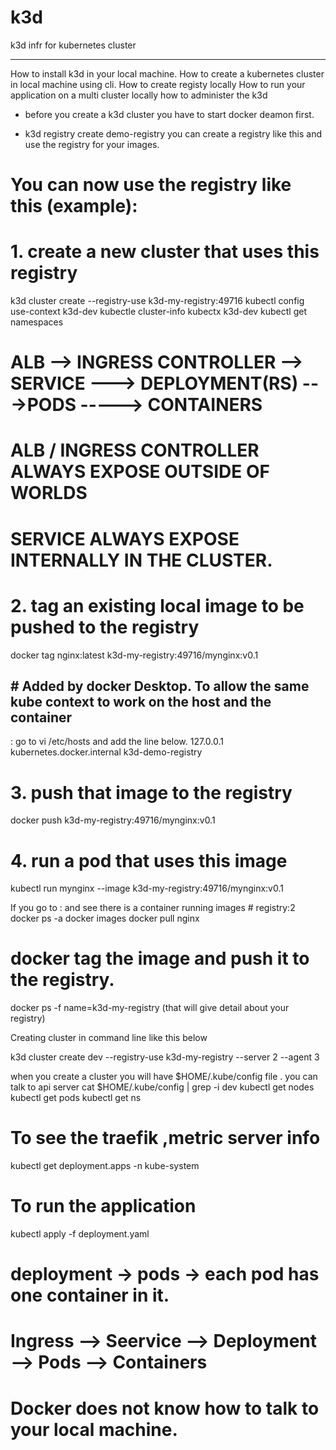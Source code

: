 # k3d
k3d infr for kubernetes cluster

---
How to install k3d in your local machine.
How to create a kubernetes cluster in local machine using cli.
How to create registy locally
How to run your application on a multi cluster locally
how to administer the k3d

- before you create a k3d cluster you have to start docker deamon first.

- k3d registry create demo-registry
you can create a registry like this and use the registry for your images.

# You can now use the registry like this (example):
# 1. create a new cluster that uses this registry
k3d cluster create --registry-use k3d-my-registry:49716
kubectl config use-context k3d-dev
kubectle cluster-info
kubectx k3d-dev
kubectl get namespaces

# ALB --> INGRESS CONTROLLER --> SERVICE ---> DEPLOYMENT(RS) --->PODS -----> CONTAINERS
# ALB / INGRESS CONTROLLER ALWAYS EXPOSE OUTSIDE OF WORLDS
# SERVICE ALWAYS EXPOSE INTERNALLY IN THE CLUSTER.






# 2. tag an existing local image to be pushed to the registry
docker tag nginx:latest k3d-my-registry:49716/mynginx:v0.1

## # Added by docker Desktop. To allow the same kube context to work on the host and the container
:
 go to vi /etc/hosts and add the line below.
127.0.0.1 kubernetes.docker.internal k3d-demo-registry


# 3. push that image to the registry
docker push k3d-my-registry:49716/mynginx:v0.1

# 4. run a pod that uses this image
kubectl run mynginx --image k3d-my-registry:49716/mynginx:v0.1

If you go to : and see there is a container running images # registry:2
docker ps -a
docker images
docker pull nginx
# docker tag the image and push it to the registry.
docker ps -f name=k3d-my-registry  (that will give detail about your registry)

Creating cluster in command line like this below

k3d cluster create dev --registry-use k3d-my-registry --server 2 --agent 3 

when you create a cluster you will have $HOME/.kube/config file . you can talk to api server 
cat $HOME/.kube/config | grep -i dev
kubectl get nodes
kubectl get pods
kubectl get ns
# To see the traefik ,metric server info
kubectl get deployment.apps -n kube-system
# To run the application 
kubectl apply -f deployment.yaml
# deployment -> pods -> each pod has one container in it.
# Ingress --> Seervice --> Deployment --> Pods --> Containers
# Docker does not know how to talk to your local machine.


